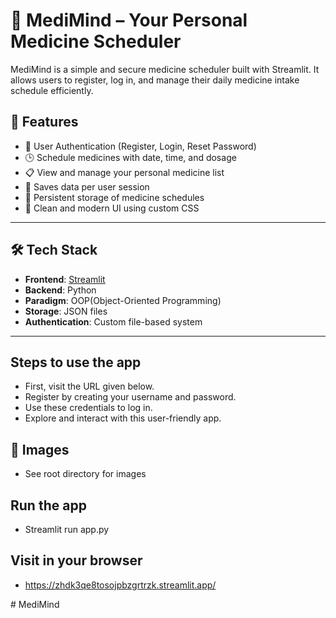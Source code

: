 # 💊 MediMind – Your Personal Medicine Scheduler

MediMind is a simple and secure medicine scheduler built with Streamlit. It allows users to register, log in, and manage their daily medicine intake schedule efficiently.

## 🚀 Features

- 🔐 User Authentication (Register, Login, Reset Password)
- 🕒 Schedule medicines with date, time, and dosage
- 📋 View and manage your personal medicine list
- 🧠 Saves data per user session
- 💾 Persistent storage of medicine schedules
- 🎨 Clean and modern UI using custom CSS


---

## 🛠️ Tech Stack

- **Frontend**: [Streamlit](https://streamlit.io)
- **Backend**: Python
- **Paradigm**: OOP(Object-Oriented Programming)
- **Storage**: JSON files
- **Authentication**: Custom file-based system

---

## Steps to use the app
- First, visit the URL given below.
- Register by creating your username and password.
- Use these credentials to log in.
- Explore and interact with this user-friendly app.

## 📸 Images
- See root directory for images

## Run the app
- Streamlit run app.py

## Visit in your browser
- https://zhdk3qe8tosojpbzgrtrzk.streamlit.app/




#   M e d i M i n d 
 
 
